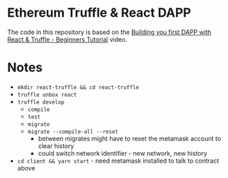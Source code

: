 # Ethereum Truffle &amp; React DAPP

The code in this repository is based on the
[Building you first DAPP with React & Truffle - Beginners Tutorial](https://www.youtube.com/watch?v=DFRLM0dYU2w)
video.

# Notes

- `mkdir react-truffle && cd react-truffle`
- `truffle unbox react`
- `truffle develop`
  - `compile`
  - `test`
  - `migrate`
  - `migrate --compile-all --reset`
    - between migrates might have to reset the metamask account to clear history
    - could switch network identifier - new network, new history
- `cd client && yarn start` - need metamask installed to talk to contract above
